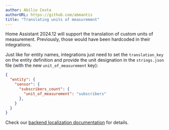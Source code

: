 ```yaml
---
author: Abílio Costa
authorURL: https://github.com/abmantis
title: "Translating units of measurement"
---
```


Home Assistant 2024.12 will support the translation of custom units of measurement. Previously, those would have been hardcoded in their integrations.

Just like for entity names, integrations just need to set the `translation_key` on the entity definition and provide the unit designation in the `strings.json` file (with the new `unit_of_measurement` key):

```json
{
  "entity": {
    "sensor": {
      "subscribers_count": {
        "unit_of_measurement": "subscribers"
      },
    }
  }
}
```

Check our [backend localization documentation](/docs/internationalization/core#unit-of-measurement-of-entities) for details.

